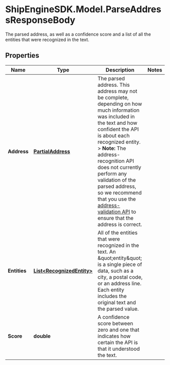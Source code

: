 # ShipEngineSDK.Model.ParseAddressResponseBody
The parsed address, as well as a confidence score and a list of all the entities that were recognized in the text. 

## Properties

Name | Type | Description | Notes
------------ | ------------- | ------------- | -------------
**Address** | [**PartialAddress**](PartialAddress.md) | The parsed address.  This address may not be complete, depending on how much information was included in the text and how confident the API is about each recognized entity.  &gt; **Note:** The address-recognition API does not currently perform any validation of the parsed address, so we recommend that you use the [address-validation API](https://www.shipengine.com/docs/addresses/validation/) to ensure that the address is correct.  | 
**Entities** | [**List&lt;RecognizedEntity&gt;**](RecognizedEntity.md) | All of the entities that were recognized in the text. An \&quot;entity\&quot; is a single piece of data, such as a city, a postal code, or an address line.  Each entity includes the original text and the parsed value.  | 
**Score** | **double** | A confidence score between zero and one that indicates how certain the API is that it understood the text.  | 

